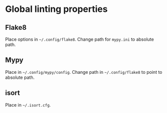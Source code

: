# Global linting properties

## Flake8

Place options in `~/.config/flake8`. Change path for `mypy.ini` to absolute path.

## Mypy

Place in `~/.config/mypy/config`. Change path in `~/.config/flake8` to point to absolute path.

## isort

Place in `~/.isort.cfg`.
